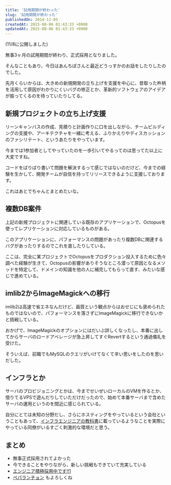 ```yaml
---
title: '試用期間が終わった'
slug: '試用期間が終わった'
publishedOn: 2014-11-05
createdAt: 2015-08-06 01:43:33 +0900
updatedAt: 2015-08-06 01:43:33 +0900
---
```

(11/8に公開しました)

無事3ヶ月の試用期間が終わり、正式採用となりました。

そんなこともあり、今日はあんちぽさんと最近どうっすかのお話をしたりしたのでした。

先月くらいからは、大きめの新規開発の立ち上げを支援を中心に、昔取った杵柄を活用して原因がわかりにくいバグの修正とか、革新的ソフトウェアのアイデアが振ってくるのを待っていたりしてる。

## 新規プロジェクトの立ち上げ支援

リーンキャンバスの作成、見積りと計画作りに口を出しながら、チームビルディングの支援や、アーキテクチャを一緒に考える、ふりかえりやディスカッションのファシリテート、というあたりをやっています。

今までは1参加者としてやっていたのを一歩引いてやるってのは思ってた以上に大変ですね。

コードをばりばり書いて問題を解決するって感じではないのだけど、今までの経験を生かして、開発チームが自信を持ってリリースできるように支援しております。

これはあとでちゃんとまとめたいな。

## 複数DB案件

上記の新規プロジェクトに関連している既存のアプリケーションで、Octopusを使ってレプリケーションに対応しているものがある。

このアプリケーションに、パフォーマンスの問題があったり複数DBに関連するバグがあったりするのでこれを直したりしている。

ここは、完全に某プロジェクトでOctopusをプロダクション投入するために色々調べた経験が生きて、Octopusの影響がありそうなところ潜って原因となるメソッドを特定して、ドメインの知識を他の人に補完してもらって直す、みたいな感じで進めている。

## imlib2からImageMagickへの移行

imlib2は高速で省エネなんだけど、画質という観点からはおせじにも褒められたものではないので、パフォーマンスを落さずにImageMagickに移行できないかと挑戦している。

おかげで、ImageMagickのオプションにはだいぶ詳しくなったし、本番に出してからサーバのロードアベレージが急上昇してすぐRevertするという通過儀礼を受けた。

そういえば、前職でもMySQLのクエリがいけてなくて辛い思いをしたのを思いだした。

## インフラとか

サーバのプロビジョニングとかは、今までせいぜいローカルのVMを作るとか、借りてるVPSで遊んだりしていただけだったので、始めて本番サーバまで含めたサーバの運用というのを間近に感じられている。

自分にとては未知の分野だし、さらにホスティングをやっているという会社ということもあって、[インフラエンジニアの教科書](https://www.amazon.co.jp/gp/product/4863541333/ref=as_li_ss_tl?ie=UTF8&camp=247&creative=7399&creativeASIN=4863541333&linkCode=as2&tag=shucreamnet-22)に載っているようなことを実際にやっている同僚がいるすごく刺激的な環境だと思う。

## まとめ

- 無事正式採用されてよかった
- 今できることをやりながら、新しい挑戦もできていて充実している
- [エンジニア積極採用中です!!1](https://pepabo.com/recruit/career/)
- [ペパランチョン](https://pepabo.com/recruit/pepaluncheon/) もよろしくね
